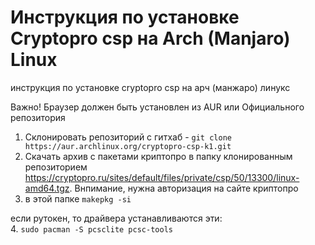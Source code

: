 # Инструкция по установке Сryptopro csp на Arch (Manjaro) Linux
инструкция по установке cryptopro csp на арч (манжаро) линукс

Важно! Браузер должен быть установлен из AUR или Официального репозитория

1. Склонировать репозиторий с гитхаб - `git clone https://aur.archlinux.org/cryptopro-csp-k1.git`</br>
2. Cкачать архив с пакетами криптопро в папку клонированным репозиторием https://cryptopro.ru/sites/default/files/private/csp/50/13300/linux-amd64.tgz. Внпимание, нужна авторизация на сайте криптопро</br>
3. в этой папке `makepkg -si` </br>

если рутокен, то драйвера устанавливаются эти:</br>
4. `sudo pacman -S pcsclite pcsc-tools`</br>

